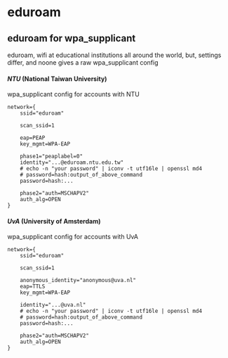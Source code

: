 # eduroam

## eduroam for wpa_supplicant

eduroam,
wifi at educational institutions all around the world,
but,
settings differ,
and noone gives a raw wpa_supplicant config

#### _NTU_ (National Taiwan University)

wpa_supplicant config for accounts with NTU

```
network={
    ssid="eduroam"

    scan_ssid=1

    eap=PEAP
    key_mgmt=WPA-EAP

    phase1="peaplabel=0"
    identity="...@eduroam.ntu.edu.tw"
    # echo -n "your password" | iconv -t utf16le | openssl md4
    # password=hash:output_of_above_command
    password=hash:...

    phase2="auth=MSCHAPV2"
    auth_alg=OPEN
}
```

#### _UvA_ (University of Amsterdam)

wpa_supplicant config for accounts with UvA

```
network={
    ssid="eduroam"

    scan_ssid=1

    anonymous_identity="anonymous@uva.nl"
    eap=TTLS
    key_mgmt=WPA-EAP

    identity="...@uva.nl"
    # echo -n "your password" | iconv -t utf16le | openssl md4
    # password=hash:output_of_above_command
    password=hash:...

    phase2="auth=MSCHAPV2"
    auth_alg=OPEN
}
```